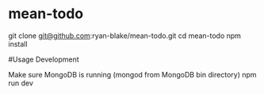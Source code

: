 # mean-todo
git clone git@github.com:ryan-blake/mean-todo.git
cd mean-todo
npm install

#Usage
Development

Make sure MongoDB is running (mongod from MongoDB bin directory)
npm run dev
